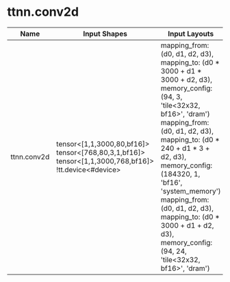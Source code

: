 # ttnn.conv2d

| Name | Input Shapes | Input Layouts | Attributes | Output Shapes | Output Layouts | PCC | ATOL |
|------|--------------|---------------|------------|---------------|----------------|-----|------|
| ttnn.conv2d | tensor<[1,1,3000,80,bf16]> <br> tensor<[768,80,3,1,bf16]> <br> tensor<[1,1,3000,768,bf16]> <br> !tt.device<#device> | mapping_from: (d0, d1, d2, d3), mapping_to: (d0 * 3000 + d1 * 3000 + d2, d3), memory_config: (94, 3, 'tile<32x32, bf16>', 'dram') <br> mapping_from: (d0, d1, d2, d3), mapping_to: (d0 * 240 + d1 * 3 + d2, d3), memory_config: (184320, 1, 'bf16', 'system_memory') <br> mapping_from: (d0, d1, d2, d3), mapping_to: (d0 * 3000 + d1 + d2, d3), memory_config: (94, 24, 'tile<32x32, bf16>', 'dram') | batch_size: 1 : i32 <br> dilation_height: 1 : i32 <br> dilation_width: 1 : i32 <br> groups: 1 : i32 <br> in_channels: 80 : i32 <br> input_height: 3000 : i32 <br> input_width: 1 : i32 <br> kernel_height: 3 : i32 <br> kernel_width: 1 : i32 <br> out_channels: 768 : i32 <br> padding_height: 1 : i32 <br> padding_width: 0 : i32 <br> stride_height: 1 : i32 <br> stride_width: 1 : i32 | tensor<[1,1,3000,768,bf16]> | mapping_from: (d0, d1, d2, d3), mapping_to: (d0 * 3000 + d1 + d2, d3), memory_config: (94, 24, 'tile<32x32, bf16>', 'dram') | nan | nan |
